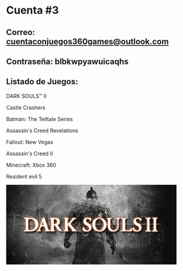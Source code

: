 # Cuenta #3

## Correo: cuentaconjuegos360games@outlook.com

## Contraseña: blbkwpyawuicaqhs

## Listado de Juegos:

DARK SOULS™ II

Castle Crashers

Batman: The Telltale Series

Assassin's Creed Revelations

Fallout: New Vegas

Assassin's Creed II

Minecraft: Xbox 360

Resident evil 5

![Cover](/images/Dark.jpg)
